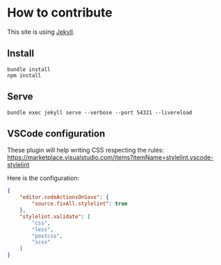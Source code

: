 # How to contribute

This site is using [Jekyll](https://jekyllrb.com/docs).

## Install

```
bundle install
npm install
```

## Serve

```
bundle exec jekyll serve --verbose --port 54321 --livereload
```

## VSCode configuration

These plugin will help writing CSS respecting the rules: <https://marketplace.visualstudio.com/items?itemName=stylelint.vscode-stylelint>

Here is the configuration:

```json
{
    "editor.codeActionsOnSave": {
        "source.fixAll.stylelint": true
    },
    "stylelint.validate": [
        "css",
        "less",
        "postcss",
        "scss"
    ]
}
```
